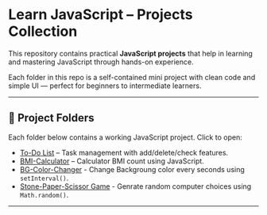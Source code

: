 # Learn JavaScript – Projects Collection

This repository contains practical **JavaScript projects** that help in learning and mastering JavaScript through hands-on experience.

Each folder in this repo is a self-contained mini project with clean code and simple UI — perfect for beginners to intermediate learners.

---
## 📁 Project Folders

Each folder below contains a working JavaScript project. Click to open:

- [To-Do List](./to-do-list) – Task management with add/delete/check features.
- [BMI-Calculator](./bmi-calculator) – Calculator BMI count using JavaScript.
- [BG-Color-Changer](./bg-color-changer) - Change Backgroung color every seconds using `setInterval()`.
- [Stone-Paper-Scissor Game](./stone-paper-scissor) - Genrate random computer choices using `Math.random()`.
<!--
- [Calculator](./calculator) – Basic calculator using JavaScript.
- [Form Validator](./form-validator) – Form validation with error messages.
-->
---
